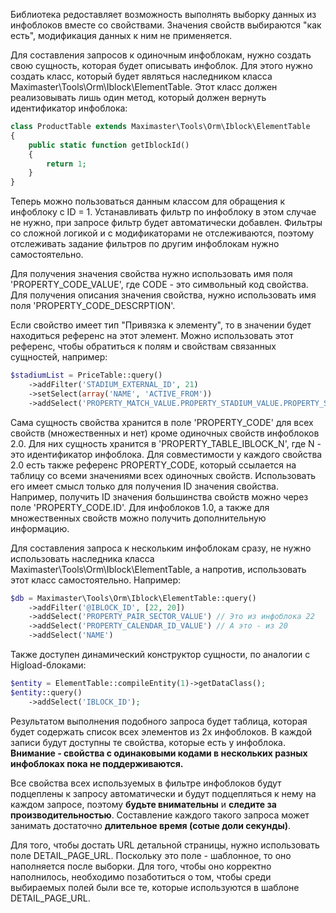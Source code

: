 Библиотека редоставляет возможность выполнять выборку данных из инфоблоков вместе со свойствами. Значения свойств выбираются "как есть", модификация данных к ним не применяется.

Для составления запросов к одиночным инфоблокам, нужно создать свою сущность, которая будет описывать инфоблок. Для этого нужно создать класс, который будет являться наследником класса Maximaster\Tools\Orm\Iblock\ElementTable. Этот класс должен реализовывать лишь один метод, который должен вернуть идентификатор инфоблока:
  
```php
class ProductTable extends Maximaster\Tools\Orm\Iblock\ElementTable
{
    public static function getIblockId()
    {
        return 1;
    }
}
```

Теперь можно пользоваться данным классом для обращения к инфоблоку с ID = 1. Устанавливать фильтр по инфоблоку в этом случае не нужно, при запросе фильтр будет автоматически добавлен. Фильтры со сложной логикой и с модификаторами не отслеживаются, поэтому отслеживать задание фильтров по другим инфоблокам нужно самостоятельно.

Для получения значения свойства нужно использовать имя поля 'PROPERTY_CODE_VALUE', где CODE - это символьный код свойства. Для получения описания значения свойства, нужно использовать имя поля 'PROPERTY_CODE_DESCRPTION'.

Если свойство имеет тип "Привязка к элементу", то в значении будет находиться референс на этот элемент. Можно использовать этот референс, чтобы обратиться к полям и свойствам связанных сущностей, например:

```php
$stadiumList = PriceTable::query()
    ->addFilter('STADIUM_EXTERNAL_ID', 21)
    ->setSelect(array('NAME', 'ACTIVE_FROM'))
    ->addSelect('PROPERTY_MATCH_VALUE.PROPERTY_STADIUM_VALUE.PROPERTY_SEATROOT_ID_VALUE', 'STADIUM_EXTERNAL_ID');
```
  
Сама сущность свойства хранится в поле 'PROPERTY_CODE' для всех свойств (множественных и нет) кроме одиночных свойств инфоблоков 2.0. Для них сущность хранится в 'PROPERTY_TABLE_IBLOCK_N', где N - это идентификатор инфоблока. Для совместимости у каждого свойства 2.0 есть также референс PROPERTY_CODE, который ссылается на таблицу со всеми значениями всех одиночных свойств. Использовать его имеет смысл только для получения ID значения свойства. Например, получить ID значения большинства свойств можно через поле 'PROPERTY_CODE.ID'. Для инфоблоков 1.0, а также для множественных свойств можно получить дополнительную информацию.

Для составления запроса к нескольким инфоблокам сразу, не нужно использовать наследника класса Maximaster\Tools\Orm\Iblock\ElementTable, а напротив, использовать этот класс самостоятельно. Например:

```php
$db = Maximaster\Tools\Orm\Iblock\ElementTable::query()
	->addFilter('@IBLOCK_ID', [22, 20])
	->addSelect('PROPERTY_PAIR_SECTOR_VALUE') // Это из инфоблока 22
	->addSelect('PROPERTY_CALENDAR_ID_VALUE') // А это - из 20
	->addSelect('NAME')
```
  Также доступен динамический конструктор сущности, по аналогии с Higload-блоками:
  
```php
$entity = ElementTable::compileEntity(1)->getDataClass();
$entity::query()
	->addSelect('IBLOCK_ID');
```
    
Результатом выполнения подобного запроса будет таблица, которая будет содержать список всех элементов из 2х инфоблоков. В каждой записи будут доступны те свойства, которые есть у инфоблока. 
**Внимание - свойства с одинаковыми кодами в нескольких разных инфоблоках пока не поддерживаются.**

Все свойства всех используемых в фильтре инфоблоков будут подцеплены к запросу автоматически и будут подцепляться к нему на каждом запросе, поэтому **будьте внимательны** и **следите за производительностью**. Составление каждого такого запроса может занимать достаточно **длительное время (сотые доли секунды)**.

Для того, чтобы достать URL детальной страницы, нужно использовать поле DETAIL_PAGE_URL. Поскольку это поле - шаблонное, то оно наполняется после выборки. Для того, чтобы оно корректно наполнилось, необходимо позаботиться о том, чтобы среди выбираемых полей были все те, которые используются в шаблоне DETAIL_PAGE_URL.